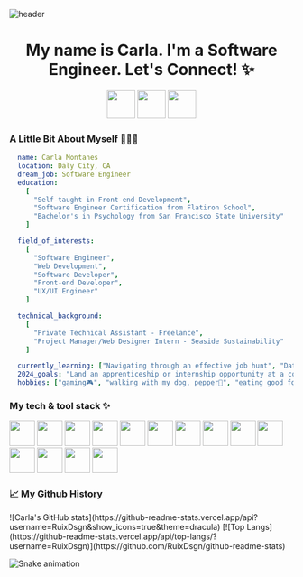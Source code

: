 ![header](https://capsule-render.vercel.app/api?type=soft&color=auto&height=300&section=header&text=Hi%20Everyone!🙋🏻‍♀️&fontSize=50&animation=twinkling)

<h1 align='center'>My name is Carla. I'm a Software Engineer. Let's Connect! ✨</h1>
<div align='center'>
  <a href='https://www.linkedin.com/in/carla-montanes-018670102/'><img src='https://upload.wikimedia.org/wikipedia/commons/thumb/f/f8/LinkedIn_icon_circle.svg/768px-LinkedIn_icon_circle.svg.png' height='50'/></a>
  <a href='https://www.instagram.com/rui.code/'><img src='https://png.pngtree.com/png-clipart/20180626/ourmid/pngtree-instagram-icon-instagram-logo-png-image_3584852.png' height='50'/></a>
  <a href='https://medium.com/@ruixdsgn'><img src='https://cdn.freebiesupply.com/images/large/2x/medium-icon-white-on-black.png' height='50'/></a>
</div>

<h3>A Little Bit About Myself 👩🏻‍💻</h3>

```yaml
  name: Carla Montanes
  location: Daly City, CA
  dream_job: Software Engineer
  education:
    [
      "Self-taught in Front-end Development",
      "Software Engineer Certification from Flatiron School",
      "Bachelor's in Psychology from San Francisco State University"
    ]

  field_of_interests:
    [
      "Software Engineer",
      "Web Development",
      "Software Developer",
      "Front-end Developer",
      "UX/UI Engineer"
    ]

  technical_background:
    [
      "Private Technical Assistant - Freelance",
      "Project Manager/Web Designer Intern - Seaside Sustainability"
    ]

  currently_learning: ["Navigating through an effective job hunt", "Data Structures & Algorithms", "Deployment", "Networking"]
  2024_goals: "Land an apprenticeship or internship opportunity at a company that invests inexperienced software engineers"
  hobbies: ["gaming🎮", "walking with my dog, pepper🐶", "eating good food🍣"]
```

<h3>My tech & tool stack ✨</h3>
<p align='left'>
  <img src="https://cdn.jsdelivr.net/gh/devicons/devicon/icons/vscode/vscode-original.svg" height='45' width='45' />
  <img src="https://cdn.jsdelivr.net/gh/devicons/devicon/icons/javascript/javascript-original.svg" height='45' width='45' />
  <img src="https://cdn.jsdelivr.net/gh/devicons/devicon/icons/html5/html5-original.svg" height='45' width='45'/>
  <img src="https://cdn.jsdelivr.net/gh/devicons/devicon/icons/css3/css3-original.svg" height='45' width='45'/>
  <img src="https://cdn.jsdelivr.net/gh/devicons/devicon/icons/python/python-original.svg" height='45' width='45'/>
  <img src="https://cdn.jsdelivr.net/gh/devicons/devicon/icons/bootstrap/bootstrap-original.svg" height='45' width='45'/>
  <img src="https://cdn.jsdelivr.net/gh/devicons/devicon/icons/flask/flask-original.svg" height='45' width='45' />
  <img src="https://cdn.jsdelivr.net/gh/devicons/devicon/icons/react/react-original.svg" height='45' width='45'/>
  <img src="https://cdn.jsdelivr.net/gh/devicons/devicon/icons/nodejs/nodejs-original.svg" height='45' width='45'/>
  <img src="https://cdn.jsdelivr.net/gh/devicons/devicon/icons/npm/npm-original-wordmark.svg" height='45' width='45'/>
  <img src="https://cdn.jsdelivr.net/gh/devicons/devicon/icons/sqlite/sqlite-original.svg" height='45' width='45'/>
  <img src="https://cdn.jsdelivr.net/gh/devicons/devicon/icons/sqlalchemy/sqlalchemy-original.svg" height='45' width='45' />
  <img src="https://cdn.jsdelivr.net/gh/devicons/devicon/icons/ubuntu/ubuntu-plain.svg" height='45' width='45'/>
  <img src="https://cdn.jsdelivr.net/gh/devicons/devicon/icons/figma/figma-original.svg" height='45' width='45' /> 
</p>

<h3>📈 My Github History</h3>
![Carla's GitHub stats](https://github-readme-stats.vercel.app/api?username=RuixDsgn&show_icons=true&theme=dracula)
[![Top Langs](https://github-readme-stats.vercel.app/api/top-langs/?username=RuixDsgn)](https://github.com/RuixDsgn/github-readme-stats)

![Snake animation](https://github.com/RuixDsgn/RuixDsgn/blob/output/github-contribution-grid-snake.svg)

